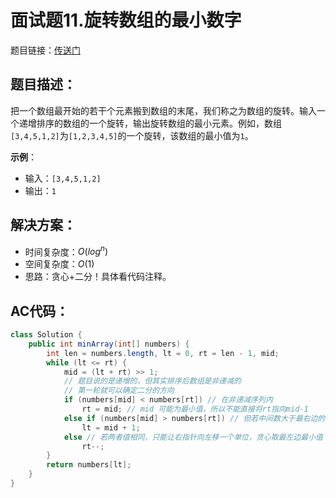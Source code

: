 # 面试题11.旋转数组的最小数字
题目链接：[传送门](https://leetcode-cn.com/problems/xuan-zhuan-shu-zu-de-zui-xiao-shu-zi-lcof/)

## 题目描述：
把一个数组最开始的若干个元素搬到数组的末尾，我们称之为数组的旋转。输入一个递增排序的数组的一个旋转，输出旋转数组的最小元素。例如，数组`[3,4,5,1,2]`为`[1,2,3,4,5]`的一个旋转，该数组的最小值为`1`。  

**示例**：

- 输入：`[3,4,5,1,2]`
- 输出：`1`

## 解决方案：
- 时间复杂度：$O(log^n)$
- 空间复杂度：$O(1)$
- 思路：贪心+二分！具体看代码注释。

## AC代码：
```java
class Solution {
	public int minArray(int[] numbers) {
		int len = numbers.length, lt = 0, rt = len - 1, mid;
		while (lt <= rt) {
			mid = (lt + rt) >> 1;
			// 题目说的是递增的，但其实排序后数组是非递减的
			// 第一轮就可以确定二分的方向
			if (numbers[mid] < numbers[rt]) // 在非递减序列内
				rt = mid; // mid 可能为最小值，所以不能直接将rt指向mid-1
			else if (numbers[mid] > numbers[rt]) // 但若中间数大于最右边的数，那么最小数肯定在mid右边，所以lt指向mid+1
				lt = mid + 1;
			else // 若两者值相同，只能让右指针向左移一个单位，贪心取最左边最小值
				rt--;
		}
		return numbers[lt];
	}
}
```